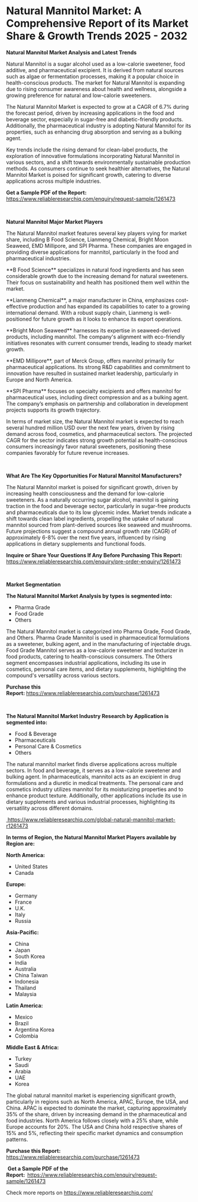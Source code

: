 <p><h1>Natural Mannitol Market: A Comprehensive Report of its Market Share & Growth Trends 2025 - 2032</h1></p><p><strong>Natural Mannitol Market Analysis and Latest Trends</strong></p>
<p><p>Natural Mannitol is a sugar alcohol used as a low-calorie sweetener, food additive, and pharmaceutical excipient. It is derived from natural sources such as algae or fermentation processes, making it a popular choice in health-conscious products. The market for Natural Mannitol is expanding due to rising consumer awareness about health and wellness, alongside a growing preference for natural and low-calorie sweeteners. </p><p>The Natural Mannitol Market is expected to grow at a CAGR of 6.7% during the forecast period, driven by increasing applications in the food and beverage sector, especially in sugar-free and diabetic-friendly products. Additionally, the pharmaceutical industry is adopting Natural Mannitol for its properties, such as enhancing drug absorption and serving as a bulking agent. </p><p>Key trends include the rising demand for clean-label products, the exploration of innovative formulations incorporating Natural Mannitol in various sectors, and a shift towards environmentally sustainable production methods. As consumers continue to seek healthier alternatives, the Natural Mannitol Market is poised for significant growth, catering to diverse applications across multiple industries.</p></p>
<p><strong>Get a Sample PDF of the Report:&nbsp;</strong> <a href="https://www.reliableresearchiq.com/enquiry/request-sample/1261473?utm_campaign=3384&utm_medium=2&utm_source=Github&utm_content=ia&utm_term=03042025&utm_id=natural-mannitol">https://www.reliableresearchiq.com/enquiry/request-sample/1261473</a></p>
<p>&nbsp;</p>
<p><strong>Natural Mannitol Major Market Players</strong></p>
<p><p>The Natural Mannitol market features several key players vying for market share, including B Food Science, Lianmeng Chemical, Bright Moon Seaweed, EMD Millipore, and SPI Pharma. These companies are engaged in providing diverse applications for mannitol, particularly in the food and pharmaceutical industries.</p><p>**B Food Science** specializes in natural food ingredients and has seen considerable growth due to the increasing demand for natural sweeteners. Their focus on sustainability and health has positioned them well within the market.</p><p>**Lianmeng Chemical**, a major manufacturer in China, emphasizes cost-effective production and has expanded its capabilities to cater to a growing international demand. With a robust supply chain, Lianmeng is well-positioned for future growth as it looks to enhance its export operations.</p><p>**Bright Moon Seaweed** harnesses its expertise in seaweed-derived products, including mannitol. The company's alignment with eco-friendly initiatives resonates with current consumer trends, leading to steady market growth.</p><p>**EMD Millipore**, part of Merck Group, offers mannitol primarily for pharmaceutical applications. Its strong R&D capabilities and commitment to innovation have resulted in sustained market leadership, particularly in Europe and North America.</p><p>**SPI Pharma** focuses on specialty excipients and offers mannitol for pharmaceutical uses, including direct compression and as a bulking agent. The company’s emphasis on partnership and collaboration in development projects supports its growth trajectory.</p><p>In terms of market size, the Natural Mannitol market is expected to reach several hundred million USD over the next few years, driven by rising demand across food, cosmetics, and pharmaceutical sectors. The projected CAGR for the sector indicates strong growth potential as health-conscious consumers increasingly favor natural sweeteners, positioning these companies favorably for future revenue increases.</p></p>
<p>&nbsp;</p>
<p><strong>What Are The Key Opportunities For Natural Mannitol Manufacturers?</strong></p>
<p><p>The Natural Mannitol market is poised for significant growth, driven by increasing health consciousness and the demand for low-calorie sweeteners. As a naturally occurring sugar alcohol, mannitol is gaining traction in the food and beverage sector, particularly in sugar-free products and pharmaceuticals due to its low glycemic index. Market trends indicate a shift towards clean label ingredients, propelling the uptake of natural mannitol sourced from plant-derived sources like seaweed and mushrooms. Future projections suggest a compound annual growth rate (CAGR) of approximately 6-8% over the next five years, influenced by rising applications in dietary supplements and functional foods.</p></p>
<p><strong>Inquire or Share Your Questions If Any Before Purchasing This Report:</strong> <a href="https://www.reliableresearchiq.com/enquiry/pre-order-enquiry/1261473?utm_campaign=3384&utm_medium=2&utm_source=Github&utm_content=ia&utm_term=03042025&utm_id=natural-mannitol">https://www.reliableresearchiq.com/enquiry/pre-order-enquiry/1261473</a></p>
<p>&nbsp;</p>
<p><strong>Market Segmentation</strong></p>
<p><strong>The Natural Mannitol Market Analysis by types is segmented into:</strong></p>
<p><ul><li>Pharma Grade</li><li>Food Grade</li><li>Others</li></ul></p>
<p><p>The Natural Mannitol market is categorized into Pharma Grade, Food Grade, and Others. Pharma Grade Mannitol is used in pharmaceutical formulations as a sweetener, bulking agent, and in the manufacturing of injectable drugs. Food Grade Mannitol serves as a low-calorie sweetener and texturizer in food products, catering to health-conscious consumers. The Others segment encompasses industrial applications, including its use in cosmetics, personal care items, and dietary supplements, highlighting the compound's versatility across various sectors.</p></p>
<p><strong>Purchase this Report:&nbsp;</strong><a href="https://www.reliableresearchiq.com/purchase/1261473?utm_campaign=3384&utm_medium=2&utm_source=Github&utm_content=ia&utm_term=03042025&utm_id=natural-mannitol">https://www.reliableresearchiq.com/purchase/1261473</a></p>
<p>&nbsp;</p>
<p><strong>The Natural Mannitol Market Industry Research by Application is segmented into:</strong></p>
<p><ul><li>Food & Beverage</li><li>Pharmaceuticals</li><li>Personal Care & Cosmetics</li><li>Others</li></ul></p>
<p><p>The natural mannitol market finds diverse applications across multiple sectors. In food and beverage, it serves as a low-calorie sweetener and bulking agent. In pharmaceuticals, mannitol acts as an excipient in drug formulations and a diuretic in medical treatments. The personal care and cosmetics industry utilizes mannitol for its moisturizing properties and to enhance product texture. Additionally, other applications include its use in dietary supplements and various industrial processes, highlighting its versatility across different domains.</p></p>
<p><a href="https://www.reliableresearchiq.com/global-natural-mannitol-market-r1261473?utm_campaign=3384&utm_medium=2&utm_source=Github&utm_content=ia&utm_term=03042025&utm_id=natural-mannitol">&nbsp;https://www.reliableresearchiq.com/global-natural-mannitol-market-r1261473</a></p>
<p><strong>In terms of Region, the Natural Mannitol Market Players available by Region are:</strong></p>
<p>
    <p> <strong> North America: </strong>
        <ul>
            <li>United States</li>
            <li>Canada</li>
        </ul>
        </p> 
    <p> <strong> Europe: </strong>
        <ul>
            <li>Germany</li>
            <li>France</li>
            <li>U.K.</li>
            <li>Italy</li>
            <li>Russia</li>
        </ul>
        </p> 
    <p> <strong> Asia-Pacific: </strong>
        <ul>
            <li>China</li>
            <li>Japan</li>
            <li>South Korea</li>
            <li>India</li>
            <li>Australia</li>
            <li>China Taiwan</li>
            <li>Indonesia</li>
            <li>Thailand</li>
            <li>Malaysia</li>
        </ul>
        </p> 
    <p> <strong> Latin America: </strong>
        <ul>
            <li>Mexico</li>
            <li>Brazil</li>
            <li>Argentina Korea</li>
            <li>Colombia</li>
        </ul>
        </p> 
    <p> <strong> Middle East & Africa: </strong>
        <ul>
            <li>Turkey</li>
            <li>Saudi</li>
            <li>Arabia</li>
            <li>UAE</li>
            <li>Korea</li>
        </ul>
    </p>
    </p>
<p><p>The global natural mannitol market is experiencing significant growth, particularly in regions such as North America, APAC, Europe, the USA, and China. APAC is expected to dominate the market, capturing approximately 35% of the share, driven by increasing demand in the pharmaceutical and food industries. North America follows closely with a 25% share, while Europe accounts for 20%. The USA and China hold respective shares of 15% and 5%, reflecting their specific market dynamics and consumption patterns.</p></p>
<p><strong>Purchase this Report: </strong><a href="https://www.reliableresearchiq.com/purchase/1261473?utm_campaign=3384&utm_medium=2&utm_source=Github&utm_content=ia&utm_term=03042025&utm_id=natural-mannitol">https://www.reliableresearchiq.com/purchase/1261473</a></p>
<p>&nbsp;<strong>Get a Sample PDF of the Report:&nbsp;&nbsp;</strong><a href="https://www.reliableresearchiq.com/enquiry/request-sample/1261473?utm_campaign=3384&utm_medium=2&utm_source=Github&utm_content=ia&utm_term=03042025&utm_id=natural-mannitol">https://www.reliableresearchiq.com/enquiry/request-sample/1261473</a></p>
<p><strong></strong></p>
<p>Check more reports on <a href="https://www.reliableresearchiq.com/?utm_campaign=3384&utm_medium=2&utm_source=Github&utm_content=ia&utm_term=03042025&utm_id=natural-mannitol">https://www.reliableresearchiq.com/</a></p>